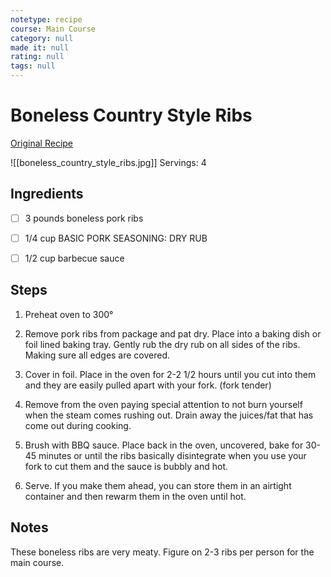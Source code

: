 ```yaml
---
notetype: recipe
course: Main Course
category: null
made it: null
rating: null
tags: null
---
```

# Boneless Country Style Ribs

[Original Recipe](https://www.westviamidwest.com/boneless-country-style-pork-ribs)

![[boneless_country_style_ribs.jpg]]
Servings: 4

## Ingredients
- [ ] 3 pounds boneless pork ribs
- [ ] 1/4 cup BASIC PORK SEASONING: DRY RUB
- [ ] 1/2 cup barbecue sauce


## Steps
1) Preheat oven to 300°

2) Remove pork ribs from package and pat dry.  Place into a baking dish or foil lined baking tray.  Gently rub the dry rub on all sides of the ribs.  Making sure all edges are covered.

3) Cover in foil. Place in the oven for 2-2 1/2 hours until you cut into them and they are easily pulled apart with your fork. (fork tender)

4) Remove from the oven paying special attention to not burn yourself when the steam comes rushing out.  Drain away the juices/fat that has come out during cooking.

5) Brush with BBQ sauce. Place back in the oven, uncovered, bake for 30-45 minutes or until the ribs basically disintegrate when you use your fork to cut them and the sauce is bubbly and hot.

6) Serve.  If you make them ahead, you can store them in an airtight container and then rewarm them in the oven until hot.


## Notes
These boneless ribs are very meaty.  Figure on 2-3  ribs per person for the main course.

